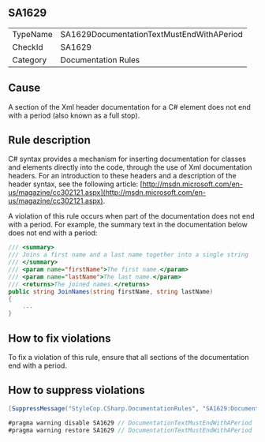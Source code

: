 ﻿## SA1629

<table>
<tr>
  <td>TypeName</td>
  <td>SA1629DocumentationTextMustEndWithAPeriod</td>
</tr>
<tr>
  <td>CheckId</td>
  <td>SA1629</td>
</tr>
<tr>
  <td>Category</td>
  <td>Documentation Rules</td>
</tr>
</table>

## Cause

A section of the Xml header documentation for a C# element does not end with a period (also known as a full stop).

## Rule description

C# syntax provides a mechanism for inserting documentation for classes and elements directly into the code, through the use of Xml documentation headers. For an introduction to these headers and a description of the header syntax, see the following article: [http://msdn.microsoft.com/en-us/magazine/cc302121.aspx](http://msdn.microsoft.com/en-us/magazine/cc302121.aspx).

A violation of this rule occurs when part of the documentation does not end with a period. For example, the summary text in the documentation below does not end with a period:

```csharp
/// <summary>
/// Joins a first name and a last name together into a single string
/// </summary>
/// <param name="firstName">The first name.</param>
/// <param name="lastName">The last name.</param>
/// <returns>The joined names.</returns>
public string JoinNames(string firstName, string lastName)
{
    ...
}
```

## How to fix violations

To fix a violation of this rule, ensure that all sections of the documentation end with a period.

## How to suppress violations

```csharp
[SuppressMessage("StyleCop.CSharp.DocumentationRules", "SA1629:DocumentationTextMustEndWithAPeriod", Justification = "Reviewed.")]
```

```csharp
#pragma warning disable SA1629 // DocumentationTextMustEndWithAPeriod
#pragma warning restore SA1629 // DocumentationTextMustEndWithAPeriod
```
